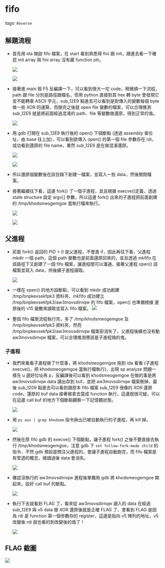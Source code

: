 # fifo
###### tags: `Reverse`
## 解題流程

- 首先用 ida 開啟 fifo 檔案，在 start 看到熟悉得 fini 跟 init，跟進去看一下確認 init array 與 fini array 沒有藏 function ptr。

    ![](https://i.imgur.com/3SY5jDR.png)

    ![](https://i.imgur.com/L0LqYK8.png)

- 接著進 main 按 F5 反編譯一下，可以看到很大一坨 code，稍微順一下流程，path 跟 file 分別是路徑跟檔名，但用 python 直接對其 hex 轉 byte 會發現它並不能轉乘 ASCII 字元，sub_12E9 點進去可以看到是對傳入的變數每個 byte 做一些 XOR 的運算，而做完之後就 open file 變數的檔案，可以合理推測 sub_12E9 就是將前面經過混淆的 path、file 等變數做還原，得到正常的值。

    ![](https://i.imgur.com/O9Hs0aF.png)

- 用 gdb 打開在 sub_12E9 執行後的 open() 下個斷點 (透過 assembly 查位址，由 base 往上加)，可以看到欲傳入 open() 的第一個 file 參數存在 rdi，成功看到還原的 file name，果然 sub_12E9 是在做混淆還原。

    ![](https://i.imgur.com/yb7dllc.png)

    ![](https://i.imgur.com/2otH6fW.png)

- 所以還原個變數後在該目錄下創建一檔案，並寫入一些 data，然後關閉檔案。

- 接著繼續往下看，這邊 fork() 了一個子進程，並且根據 execve()定義，透過 state structure 設定 argv[] 參數，所以這邊 fork() 出來的子進程把前面創建的 /tmp/khodsmeogemgoe 當執行檔來執行。

    ![](https://i.imgur.com/drkplR5.png)

    ![](https://i.imgur.com/cQBpTaz.png)

## 父進程
- 前面 fork() 返回的 PID > 0 是父進程，不會進 if，因此再往下看，父進程 mkdir 一個 path，這個 path 變數也是前面還原回來的，並且透過 mkfifo 在該路徑下又創建了一個 fifo 檔案，讓進程間可以溝通，接著父進程 open() 該檔案並寫入 data，供後續子進程讀取。

    ![](https://i.imgur.com/AdCJxD0.png)

- 一樣在 open() 的地方設斷點，可以看到 mkdir 成功創建 /tmp/bnpkevsekfpk3 資料夾，mkfifo 成功建立 /tmp/bnpkevsekfpk3/aw3movsdirnqw 的 fifo 檔案，open() 也準備根據 還原後的 v15 變數來讀取並寫入 fifo 檔案。
    ![](https://i.imgur.com/Dq7sfAP.png)

- 整個 fifo 檔案流程執行完，多了 /tmp/khodsmeogemgoe 及 /tmp/bnpkevsekfpk3 資料夾，然而 /tmp/bnpkevsekfpk3/aw3movsdirnqw 檔案卻消失了，父進程後續也沒有動 aw3movsdirnqw 檔案，可以合理推測應該是子進程搞的鬼。

### 子進程
- 我們來看看子進程做了什麼事，將 khodsmeogemgoe 拖到 ida 看看 (子進程 execve()，把 khodsmeogemgoe 當執行檔執行)，出現 sp analyze 問題一樣先 u 選好位址再 p，反編譯後可以看到 khodsmeogemgoe 在做的事是將 aw3movsdirnqw data 讀出存到 buf，並把 aw3movsdirnqw 檔案刪掉，最後 sub_1209 點進去可以看到跟原本 fifo 檔案 sub_12E9 很像的 XOR 還原 code，還原的 buf data 接著被拿去當成 function 執行，這邊就很可疑，可以在這邊 call buf 的地方下個斷點觀察一下記憶體狀態。

    ![](https://i.imgur.com/hsjkMFc.png)

- 用 ```ps aux | grep khodsme``` 指令揪出已被自動執行的子進程，再 kill 掉。

    ![](https://i.imgur.com/Y9XVVAo.png)

- 然後在原 fifo gdb 的 execve() 下個斷點，讓子進程 fork() 之後不要直接去執行 /tmp/khodsmeogemgoe，注意 gdb 下 ```set follow-fork-mode child``` 的指令，不然 gdb 預設是關注父進程的，會讓子進程自動跑完，而 fifo 檔案是有管道的概念，被讀過後 data 會消失。

    ![](https://i.imgur.com/k4YHgf8.png)

- 確認沒執行的 aw3movsdirnqw 進程後單獨用 gdb 將 khodsmeogemgoe 開起來，設好 call buf 的斷點。

    ![](https://i.imgur.com/evO9xdr.png)

- 執行下去就看到 FLAG 了，看來從 aw3movsdirnqw 讀入的 data 在經過 sub_12E9 與 v5 data 做 XOR 還原後就是正確 FLAG 了，會看到 FLAG 是因為 rdi 是 function 第一個參數存的 register，這邊是指向 v5 陣列的地址，v5 改變後 rdi 就也看的到改變後的值了！

    ![](https://i.imgur.com/S8AI02x.png)

## FLAG 截圖

![](https://i.imgur.com/V2Ajjkw.png)
